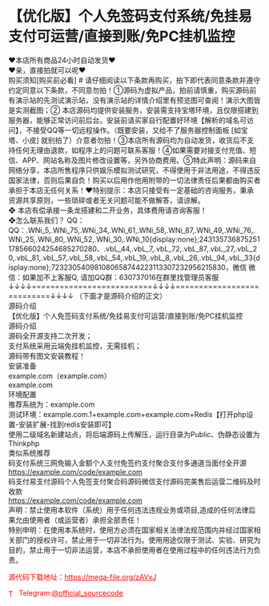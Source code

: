 # 【优化版】个人免签码支付系统/免挂易支付可运营/直接到账/免PC挂机监控

❤本店所有商品24小时自动发货❤<br>❤亲，直接拍就可以呢❤<br>购买须知[购买前必看] # 请仔细阅读以下条款再购买，拍下即代表同意条款并遵守约定同意以下条款，不同意勿拍！①源码为虚拟产品，拍前请慎重，购买源码前有演示站的先测试演示站，没有演示站的详情介绍里有预览图可查阅！演示大图皆是实测截图；② 本店源码均提供安装服务，安装需支持宝塔环境，且仅限搭建到服务器，能够正常访问前后台。安装前请买家自行配置好环境【解析的域名可访问】，不接受QQ等一切远程操作。（既要安装，又给不了服务器控制面板 [如宝塔、小皮] 就别拍了）介意者勿拍！③本店所有源码均为自动发货，收货后不支持任何无理由退款，如程序上的问题可联系客服！④如果需要对接支付充值、短信、APP、网站名称及图片修改设置等，另外协商费用。⑤特此声明：源码来自网络分享，本店所售程序只供娱乐模拟测试研究，不得使用于非法用途，不得违反国家法律，否则后果自负！购买以后用作他用附带的一切法律责任后果都由购买者承担于本店无任何关系！❤特别提示：本店只接受有一定基础的咨询服务，秉承资源共享原则，一些琐碎或者无关问题可能不做解答，请谅解。<br>❖ 本店有偿承接一条龙搭建和二开业务，具体费用请咨询客服！<br>❖怎么联系我们？                                                                          QQ： QQ：.WNi_5,.WNi_75,.WNi_34,.WNi_61,.WNi_58,.WNi_87,.WNi_49,.WNi_76,.WNi_25,.WNi_80,.WNi_52,.WNi_30,.WNi_10{display:none};243135736875251178566024254685270280、.vbL_44,.vbL_7,.vbL_72,.vbL_87,.vbL_27,.vbL_20,.vbL_81,.vbL_57,.vbL_58,.vbL_54,.vbL_19,.vbL_8,.vbL_26,.vbL_94,.vbL_33{display:none};723230540981080658744223113307232956215830，微信 微信：如果加不上客服Q, 请加QQ群：630737016在群里找管理员客服<br>↓↓↓↓==========================↓↓↓↓===========================↓↓↓↓   （下面才是源码介绍的正文）<br>源码介绍<br>【优化版】个人免签码支付系统/免挂易支付可运营/直接到账/免PC挂机监控<br>源码介绍<br>源码全开源支持二次开发；<br>支付系统采用云端免挂机监控，无需挂机；<br>源码带有图文安装教程！<br>安装准备<br>example.com（example.com）<br>example.com<br>环境配置<br>推荐系统为：example.com<br>测试环境：example.com.1+example.com+example.com+Redis【打开php设置-安装扩展-找到redis安装即可】<br>使用二级域名新建站点，将后端源码上传解压，运行目录为Public、伪静态设置为Thinkphp<br>类似系统推荐<br>码支付系统三网免输入金额个人支付免签约支付聚合支付多通道当面付全开源<br>https://example.com/code/example.com<br>码支付易支付源码个人免签支付聚合码源码微信支付源码完美售后运营二维码及时收款<br>https://example.com/code/example.com<br>声明：禁止使用本软件（系统）用于任何违法违规业务或项目,造成的任何法律后果允由使用者（或运营者）承担全部责任！<br>特别申明：在使用本系统时，使用方必须在国家相关法律法规范围内并经过国家相关部门的授权许可，禁止用于一切非法行为。使用用途仅限于测试、实验、研究为目的，禁止用于一切非法运营，本店不承担使用者在使用过程中的任何违法行为负责。<br>


<p style="color: red;">源代码下载地址：<a href="https://mega-file.org/zAVxJ" style="color: red;">https://mega-file.org/zAVxJ</a></p><p style="color: red;"><img src="https://cdn-icons-png.flaticon.com/512/2111/2111646.png" alt="Telegram Icon" style="width: 16px; vertical-align: middle; margin-right: 5px;">Telegram:<a href="https://t.me/official_sourcecode" style="color: red;">@official_sourcecode</a></p>
